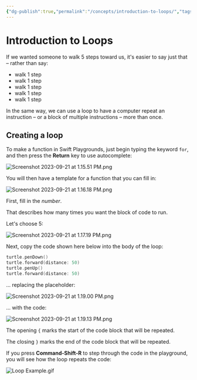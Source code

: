```yaml
---
{"dg-publish":true,"permalink":"/concepts/introduction-to-loops/","tags":["C2.4"],"dgHomeLink":true,"dgShowToc":true}
---
```


# Introduction to Loops

If we wanted someone to walk 5 steps toward us, it's easier to say just that – rather than say:

- walk 1 step
- walk 1 step
- walk 1 step
- walk 1 step
- walk 1 step

In the same way, we can use a loop to have a computer repeat an instruction – or a block of multiple instructions – more than once.
## Creating a loop

To make a function in Swift Playgrounds, just begin typing the keyword `for`, and then press the **Return** key to use autocomplete:

![Screenshot 2023-09-21 at 1.15.51 PM.png](/img/user/Media/Screenshot%202023-09-21%20at%201.15.51%20PM.png)

You will then have a template for a function that you can fill in:

![Screenshot 2023-09-21 at 1.16.18 PM.png](/img/user/Media/Screenshot%202023-09-21%20at%201.16.18%20PM.png)

First, fill in the *number*.

That describes how many times you want the block of code to run.

Let's choose 5:

![Screenshot 2023-09-21 at 1.17.19 PM.png](/img/user/Media/Screenshot%202023-09-21%20at%201.17.19%20PM.png)

Next, copy the code shown here below into the body of the loop:

```swift
turtle.penDown()
turtle.forward(distance: 50)
turtle.penUp()
turtle.forward(distance: 50)
```

... replacing the placeholder:

![Screenshot 2023-09-21 at 1.19.00 PM.png](/img/user/Media/Screenshot%202023-09-21%20at%201.19.00%20PM.png)

... with the code:

![Screenshot 2023-09-21 at 1.19.13 PM.png](/img/user/Media/Screenshot%202023-09-21%20at%201.19.13%20PM.png)

The opening `{` marks the start of the code block that will be repeated.

The closing `}` marks the end of the code block that will be repeated.

If you press **Command-Shift-R** to step through the code in the playground, you will see how the loop repeats the code:

![Loop Example.gif](/img/user/Media/Loop%20Example.gif)
